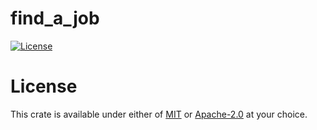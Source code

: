 # find_a_job

[![License](https://img.shields.io/badge/license-MIT%2FApache-blue.svg)](https://github.com/benfrankel/find_a_job)

# License

This crate is available under either of [MIT](LICENSE-MIT) or [Apache-2.0](LICENSE-Apache-2.0) at your choice.
